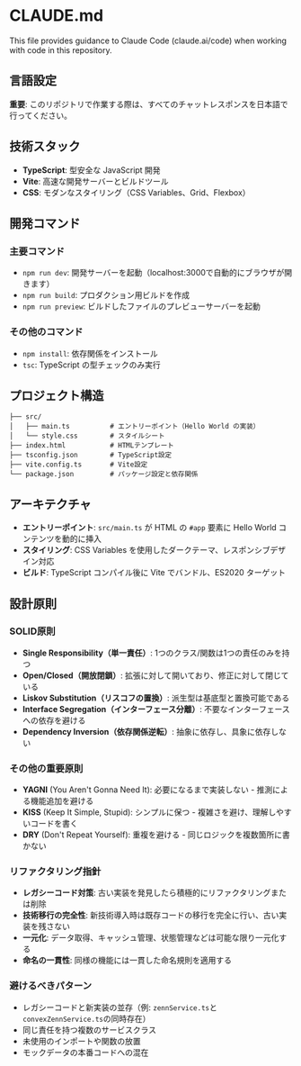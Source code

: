 # CLAUDE.md

This file provides guidance to Claude Code (claude.ai/code) when working with code in this repository.

## 言語設定

**重要**: このリポジトリで作業する際は、すべてのチャットレスポンスを日本語で行ってください。

## 技術スタック

- **TypeScript**: 型安全な JavaScript 開発
- **Vite**: 高速な開発サーバーとビルドツール
- **CSS**: モダンなスタイリング（CSS Variables、Grid、Flexbox）

## 開発コマンド

### 主要コマンド
- `npm run dev`: 開発サーバーを起動（localhost:3000で自動的にブラウザが開きます）
- `npm run build`: プロダクション用ビルドを作成
- `npm run preview`: ビルドしたファイルのプレビューサーバーを起動

### その他のコマンド
- `npm install`: 依存関係をインストール
- `tsc`: TypeScript の型チェックのみ実行

## プロジェクト構造

```
├── src/
│   ├── main.ts          # エントリーポイント（Hello World の実装）
│   └── style.css        # スタイルシート
├── index.html           # HTMLテンプレート
├── tsconfig.json        # TypeScript設定
├── vite.config.ts       # Vite設定
└── package.json         # パッケージ設定と依存関係
```

## アーキテクチャ

- **エントリーポイント**: `src/main.ts` が HTML の `#app` 要素に Hello World コンテンツを動的に挿入
- **スタイリング**: CSS Variables を使用したダークテーマ、レスポンシブデザイン対応
- **ビルド**: TypeScript コンパイル後に Vite でバンドル、ES2020 ターゲット

## 設計原則

### SOLID原則
- **Single Responsibility（単一責任）**: 1つのクラス/関数は1つの責任のみを持つ
- **Open/Closed（開放閉鎖）**: 拡張に対して開いており、修正に対して閉じている
- **Liskov Substitution（リスコフの置換）**: 派生型は基底型と置換可能である
- **Interface Segregation（インターフェース分離）**: 不要なインターフェースへの依存を避ける
- **Dependency Inversion（依存関係逆転）**: 抽象に依存し、具象に依存しない

### その他の重要原則
- **YAGNI** (You Aren't Gonna Need It): 必要になるまで実装しない - 推測による機能追加を避ける
- **KISS** (Keep It Simple, Stupid): シンプルに保つ - 複雑さを避け、理解しやすいコードを書く
- **DRY** (Don't Repeat Yourself): 重複を避ける - 同じロジックを複数箇所に書かない

### リファクタリング指針
- **レガシーコード対策**: 古い実装を発見したら積極的にリファクタリングまたは削除
- **技術移行の完全性**: 新技術導入時は既存コードの移行を完全に行い、古い実装を残さない
- **一元化**: データ取得、キャッシュ管理、状態管理などは可能な限り一元化する
- **命名の一貫性**: 同様の機能には一貫した命名規則を適用する

### 避けるべきパターン
- レガシーコードと新実装の並存（例: `zennService.ts`と`convexZennService.ts`の同時存在）
- 同じ責任を持つ複数のサービスクラス
- 未使用のインポートや関数の放置
- モックデータの本番コードへの混在